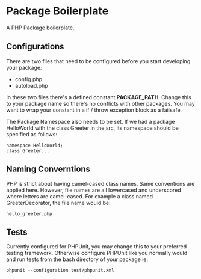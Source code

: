 # Package Boilerplate
A PHP Package boilerplate.

## Configurations
There are two files that need to be configured before you start developing your package:

- config.php
- autoload.php

In these two files there's a defined constant **PACKAGE_PATH**. Change this to your package name so there's no conflicts with other packages. You may want to wrap your constant in a if / throw exception block as a failsafe.

The Package Namespace also needs to be set. If we had a package HelloWorld with the class Greeter in the src, its namespace should be specified as follows:

```
namespace HelloWorld;
class Greeter...
```

## Naming Converntions
PHP is strict about having camel-cased class names. Same conventions are applied here. However, file names are all lowercased and underscored where letters are camel-cased. For example a class named GreeterDecorator, the file name would be:

```
hello_greeter.php
``` 

## Tests
Currently configured for PHPUnit, you may change this to your preferred testing framework. Otherwise configure PHPUnit like you normally would and run tests from the bash directory of your package ie:

```
phpunit --configuration test/phpunit.xml
```
